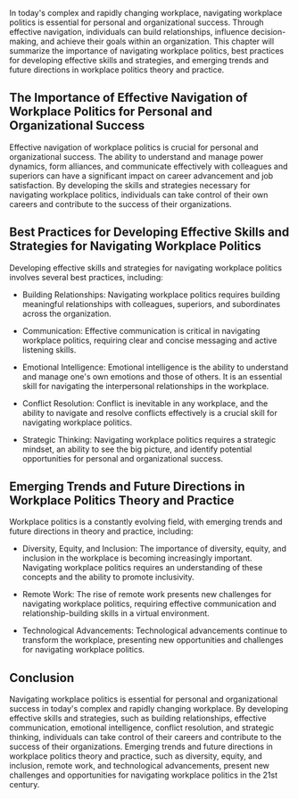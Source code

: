 

In today's complex and rapidly changing workplace, navigating workplace politics is essential for personal and organizational success. Through effective navigation, individuals can build relationships, influence decision-making, and achieve their goals within an organization. This chapter will summarize the importance of navigating workplace politics, best practices for developing effective skills and strategies, and emerging trends and future directions in workplace politics theory and practice.

The Importance of Effective Navigation of Workplace Politics for Personal and Organizational Success
----------------------------------------------------------------------------------------------------

Effective navigation of workplace politics is crucial for personal and organizational success. The ability to understand and manage power dynamics, form alliances, and communicate effectively with colleagues and superiors can have a significant impact on career advancement and job satisfaction. By developing the skills and strategies necessary for navigating workplace politics, individuals can take control of their own careers and contribute to the success of their organizations.

Best Practices for Developing Effective Skills and Strategies for Navigating Workplace Politics
-----------------------------------------------------------------------------------------------

Developing effective skills and strategies for navigating workplace politics involves several best practices, including:

* Building Relationships: Navigating workplace politics requires building meaningful relationships with colleagues, superiors, and subordinates across the organization.

* Communication: Effective communication is critical in navigating workplace politics, requiring clear and concise messaging and active listening skills.

* Emotional Intelligence: Emotional intelligence is the ability to understand and manage one's own emotions and those of others. It is an essential skill for navigating the interpersonal relationships in the workplace.

* Conflict Resolution: Conflict is inevitable in any workplace, and the ability to navigate and resolve conflicts effectively is a crucial skill for navigating workplace politics.

* Strategic Thinking: Navigating workplace politics requires a strategic mindset, an ability to see the big picture, and identify potential opportunities for personal and organizational success.

Emerging Trends and Future Directions in Workplace Politics Theory and Practice
-------------------------------------------------------------------------------

Workplace politics is a constantly evolving field, with emerging trends and future directions in theory and practice, including:

* Diversity, Equity, and Inclusion: The importance of diversity, equity, and inclusion in the workplace is becoming increasingly important. Navigating workplace politics requires an understanding of these concepts and the ability to promote inclusivity.

* Remote Work: The rise of remote work presents new challenges for navigating workplace politics, requiring effective communication and relationship-building skills in a virtual environment.

* Technological Advancements: Technological advancements continue to transform the workplace, presenting new opportunities and challenges for navigating workplace politics.

Conclusion
----------

Navigating workplace politics is essential for personal and organizational success in today's complex and rapidly changing workplace. By developing effective skills and strategies, such as building relationships, effective communication, emotional intelligence, conflict resolution, and strategic thinking, individuals can take control of their careers and contribute to the success of their organizations. Emerging trends and future directions in workplace politics theory and practice, such as diversity, equity, and inclusion, remote work, and technological advancements, present new challenges and opportunities for navigating workplace politics in the 21st century.